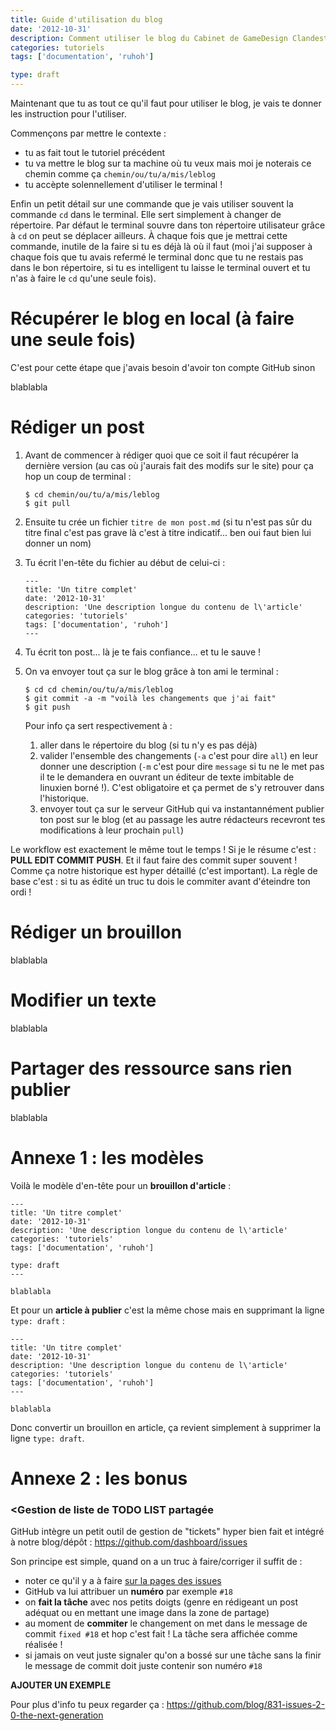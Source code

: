 ```yaml
---
title: Guide d'utilisation du blog
date: '2012-10-31'
description: Comment utiliser le blog du Cabinet de GameDesign Clandestin au jour le jour.
categories: tutoriels
tags: ['documentation', 'ruhoh']

type: draft
---
```


Maintenant que tu as tout ce qu'il faut pour utiliser le blog, je vais te donner les instruction pour l'utiliser.

Commençons par mettre le contexte :

*	tu as fait tout le tutoriel précédent
*	tu va mettre le blog sur ta machine où tu veux mais moi je noterais ce chemin comme ça `chemin/ou/tu/a/mis/leblog`
*	tu accèpte solennellement d'utiliser le terminal !

Enfin un petit détail sur une commande que je vais utiliser souvent la commande `cd` dans le terminal. Elle sert simplement à changer de répertoire. Par défaut le terminal souvre dans ton répertoire utilisateur grâce à `cd` on peut se déplacer ailleurs. À chaque fois que je mettrai cette commande, inutile de la faire si tu es déjà là où il faut (moi j'ai supposer à chaque fois que tu avais refermé le terminal donc que tu ne restais pas dans le bon répertoire, si tu es intelligent tu laisse le terminal ouvert et tu n'as à faire le `cd` qu'une seule fois).


Récupérer le blog en local (à faire une seule fois)
=====================

C'est pour cette étape que j'avais besoin d'avoir ton compte GitHub sinon

blablabla


Rédiger un post
=====================

1.	Avant de commencer à rédiger quoi que ce soit il faut récupérer la dernière version (au cas où j'aurais fait des modifs sur le site) pour ça hop un coup de terminal :

		$ cd chemin/ou/tu/a/mis/leblog
		$ git pull

2.	Ensuite tu crée un fichier `titre de mon post.md` (si tu n'est pas sûr du titre final c'est pas grave là c'est à titre indicatif... ben oui faut bien lui donner un nom)
3.	Tu écrit l'en-tête du fichier au début de celui-ci :

		---
		title: 'Un titre complet'
		date: '2012-10-31'
		description: 'Une description longue du contenu de l\'article'
		categories: 'tutoriels'
		tags: ['documentation', 'ruhoh']
		---

4.	Tu écrit ton post... là je te fais confiance... et tu le sauve !
5.	On va envoyer tout ça sur le blog grâce à ton ami le terminal :

		$ cd cd chemin/ou/tu/a/mis/leblog
		$ git commit -a -m "voilà les changements que j'ai fait"
		$ git push

	Pour info ça sert respectivement à :

	1.	aller dans le répertoire du blog (si tu n'y es pas déjà)
	2.	valider l'ensemble des changements (`-a` c'est pour dire `all`) en leur donner une description (`-m` c'est pour dire `message` si tu ne le met pas il te le demandera en ouvrant un éditeur de texte imbitable de linuxien borné !). C'est obligatoire et ça permet de s'y retrouver dans l'historique.
	3.	envoyer tout ça sur le serveur GitHub qui va instantannément publier ton post sur le blog (et au passage les autre rédacteurs recevront tes modifications à leur prochain `pull`)

Le workflow est exactement le même tout le temps ! Si je le résume c'est : **PULL EDIT COMMIT PUSH**. Et il faut faire des commit super souvent ! Comme ça notre historique est hyper détaillé (c'est important). La règle de base c'est : si tu as édité un truc tu dois le commiter avant d'éteindre ton ordi !


Rédiger un brouillon
=====================

blablabla


Modifier un texte
=====================

blablabla


Partager des ressource sans rien publier
=====================

blablabla


Annexe 1 : les modèles
=====================

Voilà le modèle d'en-tête pour un **brouillon d'article** :

	---
	title: 'Un titre complet'
	date: '2012-10-31'
	description: 'Une description longue du contenu de l\'article'
	categories: 'tutoriels'
	tags: ['documentation', 'ruhoh']

	type: draft
	---

	blablabla

Et pour un **article à publier** c'est la même chose mais en supprimant la ligne `type: draft` :


	---
	title: 'Un titre complet'
	date: '2012-10-31'
	description: 'Une description longue du contenu de l\'article'
	categories: 'tutoriels'
	tags: ['documentation', 'ruhoh']
	---

	blablabla

Donc convertir un brouillon en article, ça revient simplement à supprimer la ligne `type: draft`.


Annexe 2 : les bonus
=====================

### <Gestion de liste de TODO LIST partagée ###

GitHub intègre un petit outil de gestion de "tickets" hyper bien fait et intégré à notre blog/dépôt : <https://github.com/dashboard/issues>

Son principe est simple, quand on a un truc à faire/corriger il suffit de :

*	noter ce qu'il y a à faire [sur la pages des issues](https://github.com/dashboard/issues) 
*	GitHub va lui attribuer un **numéro** par exemple `#18`
*	on **fait la tâche** avec nos petits doigts (genre en rédigeant un post adéquat ou en mettant une image dans la zone de partage)
*	au moment de **commiter** le changement on met dans le message de commit `fixed #18` et hop c'est fait ! La tâche sera affichée comme réalisée !
*	si jamais on veut juste signaler qu'on a bossé sur une tâche sans la finir le message de commit doit juste contenir son numéro `#18`

**AJOUTER UN EXEMPLE**

Pour plus d'info tu peux regarder ça : <https://github.com/blog/831-issues-2-0-the-next-generation>